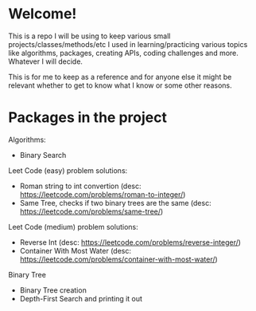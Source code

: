 # Welcome!

This is a repo I will be using to keep various small projects/classes/methods/etc I used in learning/practicing various topics like algorithms, packages, creating APIs, coding challenges and more. Whatever I will decide.

This is for me to keep as a reference and for anyone else it might be relevant whether to get to know what I know or some other reasons.

# Packages in the project

Algorithms:
- Binary Search

Leet Code (easy) problem solutions:
- Roman string to int convertion (desc: https://leetcode.com/problems/roman-to-integer/)
- Same Tree, checks if two binary trees are the same (desc: https://leetcode.com/problems/same-tree/)

Leet Code (medium) problem solutions:
- Reverse Int (desc: https://leetcode.com/problems/reverse-integer/)
- Container With Most Water (desc: https://leetcode.com/problems/container-with-most-water/)

Binary Tree
- Binary Tree creation
- Depth-First Search and printing it out